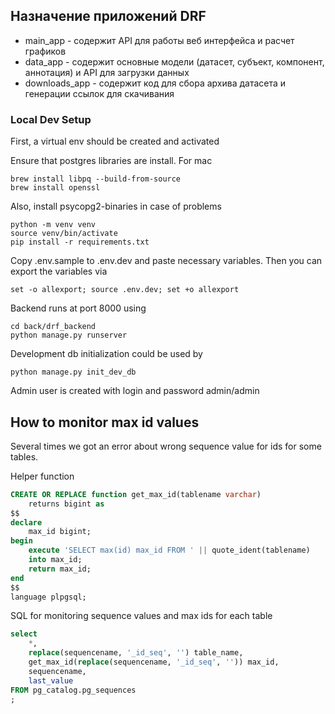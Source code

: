 
## Назначение приложений DRF

* main_app - содержит API для работы веб интерфейса и расчет графиков
* data_app - содержит основные модели (датасет, субъект, компонент, аннотация) и API для загрузки данных
* downloads_app - содержит код для сбора архива датасета и генерации ссылок для скачивания

### Local Dev Setup

First, a virtual env should be created and activated

Ensure that postgres libraries are install. For mac

```
brew install libpq --build-from-source
brew install openssl
```

Also, install psycopg2-binaries in case of problems

```
python -m venv venv
source venv/bin/activate
pip install -r requirements.txt
```

Copy .env.sample to .env.dev and paste necessary variables. Then you can export the variables via

```
set -o allexport; source .env.dev; set +o allexport
```

Backend runs at port 8000 using

```
cd back/drf_backend
python manage.py runserver
```

Development db initialization could be used by

```
python manage.py init_dev_db
```

Admin user is created with login and password admin/admin

## How to monitor max id values

Several times we got an error about wrong sequence value for ids for some tables.

Helper function

```sql
CREATE OR REPLACE function get_max_id(tablename varchar)
	returns bigint as 
$$
declare 
	max_id bigint;
begin 
	execute 'SELECT max(id) max_id FROM ' || quote_ident(tablename)
	into max_id;
	return max_id;
end
$$
language plpgsql;
```

SQL for monitoring sequence values and max ids for each table

```sql
select
	*,
	replace(sequencename, '_id_seq', '') table_name,
	get_max_id(replace(sequencename, '_id_seq', '')) max_id,
	sequencename,
	last_value
FROM pg_catalog.pg_sequences 
;
```
